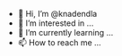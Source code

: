 - 👋 Hi, I’m @knadendla
- 👀 I’m interested in ...
- 🌱 I’m currently learning ...
- 📫 How to reach me ...

<!---
knadendla/knadendla is a ✨ special ✨ repository because its `README.md` (this file) appears on your GitHub profile.
You can click the Preview link to take a look at your changes.
--->
